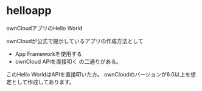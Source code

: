 helloapp
========

ownCloudアプリのHello World

ownCloudが公式で提示しているアプリの作成方法として
 * App Frameworkを使用する
 * ownCloud APIを直接叩く
の二通りがある。

このHello WorldはAPIを直接叩いた方。
ownCloudのバージョンが6.0以上を想定として作成してあります。